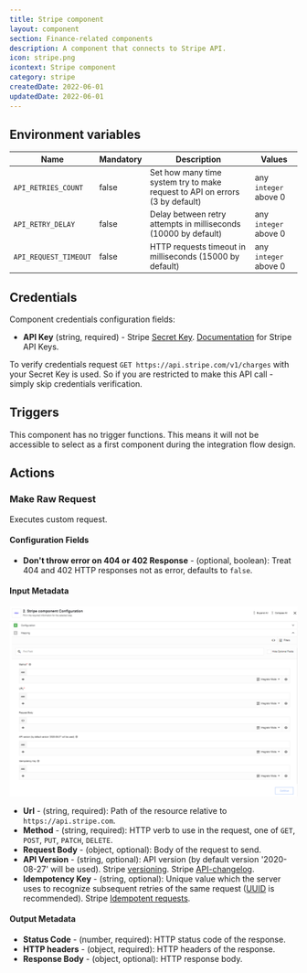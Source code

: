 ```yaml
---
title: Stripe component
layout: component
section: Finance-related components
description: A component that connects to Stripe API.
icon: stripe.png
icontext: Stripe component
category: stripe
createdDate: 2022-06-01
updatedDate: 2022-06-01
---
```


## Environment variables
|Name|Mandatory|Description|Values|
|----|---------|-----------|------|
|`API_RETRIES_COUNT`| false | Set how many time system try to make request to API on errors (3 by default) | any `integer` above 0|
|`API_RETRY_DELAY`| false | Delay between retry attempts in milliseconds (10000 by default) | any `integer` above 0|
|`API_REQUEST_TIMEOUT`| false | HTTP requests timeout in milliseconds (15000 by default) | any `integer` above 0|

## Credentials

Component credentials configuration fields:

* **API Key**  (string, required) - Stripe [Secret Key](https://dashboard.stripe.com/apikeys). [Documentation](https://stripe.com/docs/keys) for Stripe API Keys.

To verify credentials request `GET https://api.stripe.com/v1/charges` with your Secret Key is used. So if you are restricted to make this API call - simply skip credentials verification.

## Triggers

This component has no trigger functions. This means it will not be accessible to
select as a first component during the integration flow design.

## Actions

### Make Raw Request

Executes custom request.

#### Configuration Fields

* **Don't throw error on 404 or 402 Response** - (optional, boolean): Treat 404 and 402 HTTP responses not as error, defaults to `false`.

#### Input Metadata

![Make Rae Request](img/make-raw-request.png)

* **Url** - (string, required): Path of the resource relative to `https://api.stripe.com`.
* **Method** - (string, required): HTTP verb to use in the request, one of `GET`, `POST`, `PUT`, `PATCH`, `DELETE`.
* **Request Body** - (object, optional): Body of the request to send.
* **API Version** - (string, optional): API version (by default version '2020-08-27' will be used). Stripe [versioning](https://stripe.com/docs/api/versioning). Stripe [API-changelog](https://stripe.com/docs/upgrades#api-changelog).
* **Idempotency Key** - (string, optional): Unique value which the server uses to recognize subsequent retries of the same request ([UUID](https://wikipedia.org/wiki/Universally_unique_identifier) is recommended). Stripe [Idempotent requests](https://stripe.com/docs/api/idempotent_requests).

#### Output Metadata

* **Status Code** - (number, required): HTTP status code of the response.
* **HTTP headers** - (object, required): HTTP headers of the response.
* **Response Body** - (object, optional): HTTP response body.
